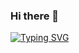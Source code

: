 ### Hi there 👋
[![Typing SVG](https://readme-typing-svg.herokuapp.com?color=%2336BCF7&lines=I+mod+developer)](https://git.io/typing-svg)
<!--
**Artem0n4/Artem0n4** is a ✨ _special_ ✨ repository because its `README.md` (this file) appears on your GitHub profile.

Here are some ideas to get you started:

- 🔭 I’m currently working on ...
- 🌱 I’m currently learning ...
- 👯 I’m looking to collaborate on ...
- 🤔 I’m looking for help with ...
- 💬 Ask me about ...
- 📫 How to reach me: ...
- 😄 Pronouns: ...
- ⚡ Fun fact: ...
-->
